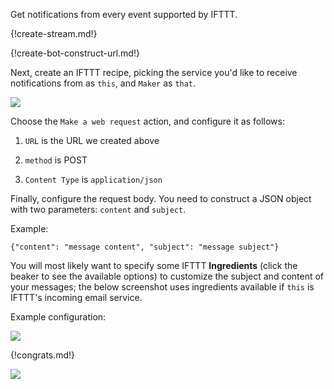 Get notifications from every event supported by IFTTT.

{!create-stream.md!}

{!create-bot-construct-url.md!}

Next, create an IFTTT recipe, picking the service you'd like
to receive notifications from as `this`, and `Maker` as `that`.

![](/static/images/integrations/ifttt/001.png)

Choose the `Make a web request` action, and configure it as
follows:

1. `URL` is the URL we created above

2. `method` is POST

3. `Content Type` is `application/json`

Finally, configure the request body. You need to construct a JSON
object with two parameters: `content` and `subject`.

Example:

`{"content": "message content", "subject": "message subject"}`

You will most likely want to specify some IFTTT **Ingredients**
(click the beaker to see the available options) to customize
the subject and content of your messages; the below screenshot
uses ingredients available if `this` is IFTTT's incoming email
service.

Example configuration:

![](/static/images/integrations/ifttt/002.png)

{!congrats.md!}

![](/static/images/integrations/ifttt/003.png)
